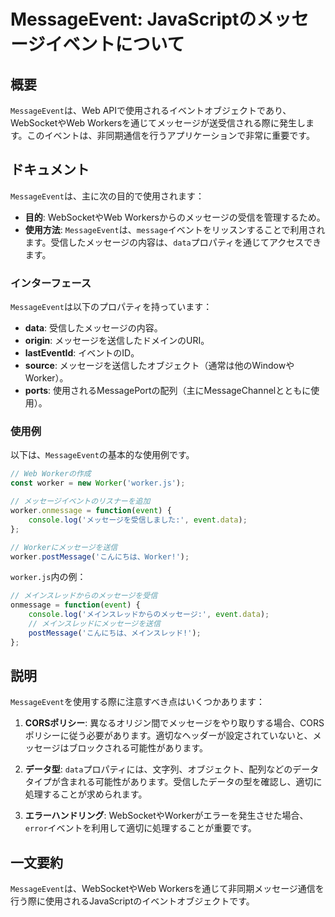 <!--
Meta Description: # MessageEvent: JavaScriptのメッセージイベントについて ## 概要 `MessageEvent`は、Web APIで使用されるイベントオブジェクトであり、WebSocketやWeb Workersを通じてメッセージが送受信される際に発生します。このイベントは、非同期通信を行...
Meta Keywords: messageevent, worker, data, event, websocketやweb
-->

# MessageEvent: JavaScriptのメッセージイベントについて

## 概要
`MessageEvent`は、Web APIで使用されるイベントオブジェクトであり、WebSocketやWeb Workersを通じてメッセージが送受信される際に発生します。このイベントは、非同期通信を行うアプリケーションで非常に重要です。

## ドキュメント
`MessageEvent`は、主に次の目的で使用されます：

- **目的**: WebSocketやWeb Workersからのメッセージの受信を管理するため。
- **使用方法**: `MessageEvent`は、`message`イベントをリッスンすることで利用されます。受信したメッセージの内容は、`data`プロパティを通じてアクセスできます。

### インターフェース
`MessageEvent`は以下のプロパティを持っています：

- **data**: 受信したメッセージの内容。
- **origin**: メッセージを送信したドメインのURI。
- **lastEventId**: イベントのID。
- **source**: メッセージを送信したオブジェクト（通常は他のWindowやWorker）。
- **ports**: 使用されるMessagePortの配列（主にMessageChannelとともに使用）。

### 使用例
以下は、`MessageEvent`の基本的な使用例です。

```javascript
// Web Workerの作成
const worker = new Worker('worker.js');

// メッセージイベントのリスナーを追加
worker.onmessage = function(event) {
    console.log('メッセージを受信しました:', event.data);
};

// Workerにメッセージを送信
worker.postMessage('こんにちは、Worker!');
```

`worker.js`内の例：

```javascript
// メインスレッドからのメッセージを受信
onmessage = function(event) {
    console.log('メインスレッドからのメッセージ:', event.data);
    // メインスレッドにメッセージを送信
    postMessage('こんにちは、メインスレッド!');
};
```

## 説明
`MessageEvent`を使用する際に注意すべき点はいくつかあります：

1. **CORSポリシー**: 異なるオリジン間でメッセージをやり取りする場合、CORSポリシーに従う必要があります。適切なヘッダーが設定されていないと、メッセージはブロックされる可能性があります。
   
2. **データ型**: `data`プロパティには、文字列、オブジェクト、配列などのデータタイプが含まれる可能性があります。受信したデータの型を確認し、適切に処理することが求められます。

3. **エラーハンドリング**: WebSocketやWorkerがエラーを発生させた場合、`error`イベントを利用して適切に処理することが重要です。

## 一文要約
`MessageEvent`は、WebSocketやWeb Workersを通じて非同期メッセージ通信を行う際に使用されるJavaScriptのイベントオブジェクトです。